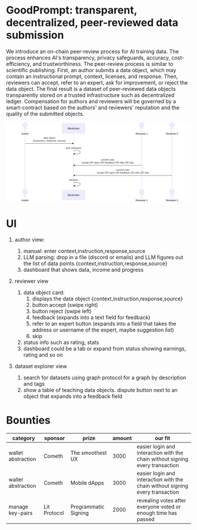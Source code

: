 # GoodPrompt: transparent, decentralized, peer-reviewed data submission

We introduce an on-chain peer-review process for AI training data.
The process enhances AI's transparency, privacy safeguards, accuracy, cost-efficiency, and trustworthiness.
The peer-review process is similar to scientific publishing.
First, an author submits a data object, which may contain an instructional prompt, context, licenses, and response.
Then, reviewers can accept, refer to an expert, ask for improvement, or reject the data object.
The final result is a dataset of peer-reviewed data objects transparently stored on a trusted infrastructure such as decentralized ledger.
Compensation for authors and reviewers will be governed by a smart-contract based on the authors' and reviewers' reputation and the quality of the submitted objects.

![ux](visuals/ux.svg)

# UI
1. author view:

    1. manual: enter  context,instruction,response,source
    1. LLM parsing: drop in a file (discord or emails) and LLM figures out the list of data points {context,instruction,response,source}
    1. dashboard that shows data, income and progress

1. reviewer view
    1. data object card:
        1. displays the data object {context,instruction,response,source}
        1. button accept (swipe right)
        1. button reject (swipe left)
        1. feedback (expands into a text field for feedback)
        1. refer to an expert button (expands into a field that takes the address or username of the expert, maybe suggestion list)
        1. skip
    1. status info such as rating, stats
    1. dashboard could be a tab or expand from status showing earnings, rating and so on

1. dataset explorer view
    1. search for datasets using graph protocol for a graph by description and tags
    1. show a table of teaching data objects. dispute button next to an object that expands into a feedback field

# Bounties

| category           | sponsor      | prize                | amount | our fit                                                                       |
|--------------------|--------------|----------------------|--------|-------------------------------------------------------------------------------|
| wallet abstraction | Cometh       | The smoothest UX     | 3000   | easier login and interaction with the chain without signing every transaction |
| wallet abstraction | Cometh       | Mobile dApps         | 3000   | easier login and interaction with the chain without signing every transaction |
| manage key-pairs   | Lit Protocol | Programmatic Signing | 2000   | revealing votes after everyone voted or enough time has passed                |


